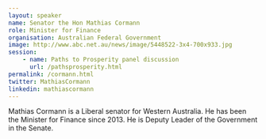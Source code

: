 ```yaml
---
layout: speaker
name: Senator the Hon Mathias Cormann
role: Minister for Finance
organisation: Australian Federal Government
image: http://www.abc.net.au/news/image/5448522-3x4-700x933.jpg
session:
    - name: Paths to Prosperity panel discussion
      url: /pathsprosperity.html
permalink: /cormann.html
twitter: MathiasCormann
linkedin: mathiascormann
---
```

Mathias Cormann is a Liberal senator for Western Australia. He has been the Minister for Finance since 2013. He is Deputy Leader of the Government in the Senate.
